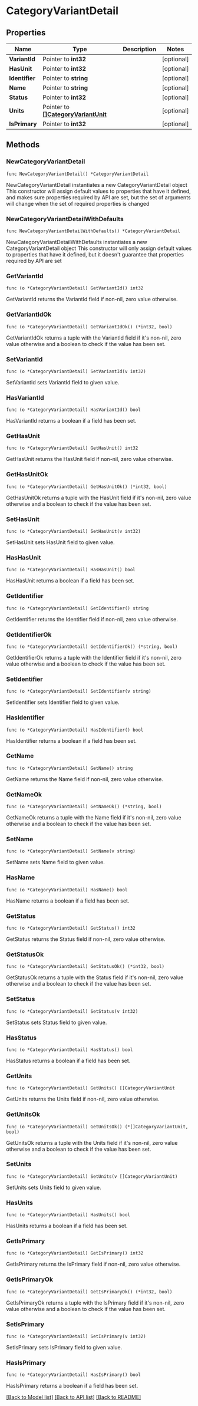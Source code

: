 # CategoryVariantDetail

## Properties

Name | Type | Description | Notes
------------ | ------------- | ------------- | -------------
**VariantId** | Pointer to **int32** |  | [optional] 
**HasUnit** | Pointer to **int32** |  | [optional] 
**Identifier** | Pointer to **string** |  | [optional] 
**Name** | Pointer to **string** |  | [optional] 
**Status** | Pointer to **int32** |  | [optional] 
**Units** | Pointer to [**[]CategoryVariantUnit**](CategoryVariantUnit.md) |  | [optional] 
**IsPrimary** | Pointer to **int32** |  | [optional] 

## Methods

### NewCategoryVariantDetail

`func NewCategoryVariantDetail() *CategoryVariantDetail`

NewCategoryVariantDetail instantiates a new CategoryVariantDetail object
This constructor will assign default values to properties that have it defined,
and makes sure properties required by API are set, but the set of arguments
will change when the set of required properties is changed

### NewCategoryVariantDetailWithDefaults

`func NewCategoryVariantDetailWithDefaults() *CategoryVariantDetail`

NewCategoryVariantDetailWithDefaults instantiates a new CategoryVariantDetail object
This constructor will only assign default values to properties that have it defined,
but it doesn't guarantee that properties required by API are set

### GetVariantId

`func (o *CategoryVariantDetail) GetVariantId() int32`

GetVariantId returns the VariantId field if non-nil, zero value otherwise.

### GetVariantIdOk

`func (o *CategoryVariantDetail) GetVariantIdOk() (*int32, bool)`

GetVariantIdOk returns a tuple with the VariantId field if it's non-nil, zero value otherwise
and a boolean to check if the value has been set.

### SetVariantId

`func (o *CategoryVariantDetail) SetVariantId(v int32)`

SetVariantId sets VariantId field to given value.

### HasVariantId

`func (o *CategoryVariantDetail) HasVariantId() bool`

HasVariantId returns a boolean if a field has been set.

### GetHasUnit

`func (o *CategoryVariantDetail) GetHasUnit() int32`

GetHasUnit returns the HasUnit field if non-nil, zero value otherwise.

### GetHasUnitOk

`func (o *CategoryVariantDetail) GetHasUnitOk() (*int32, bool)`

GetHasUnitOk returns a tuple with the HasUnit field if it's non-nil, zero value otherwise
and a boolean to check if the value has been set.

### SetHasUnit

`func (o *CategoryVariantDetail) SetHasUnit(v int32)`

SetHasUnit sets HasUnit field to given value.

### HasHasUnit

`func (o *CategoryVariantDetail) HasHasUnit() bool`

HasHasUnit returns a boolean if a field has been set.

### GetIdentifier

`func (o *CategoryVariantDetail) GetIdentifier() string`

GetIdentifier returns the Identifier field if non-nil, zero value otherwise.

### GetIdentifierOk

`func (o *CategoryVariantDetail) GetIdentifierOk() (*string, bool)`

GetIdentifierOk returns a tuple with the Identifier field if it's non-nil, zero value otherwise
and a boolean to check if the value has been set.

### SetIdentifier

`func (o *CategoryVariantDetail) SetIdentifier(v string)`

SetIdentifier sets Identifier field to given value.

### HasIdentifier

`func (o *CategoryVariantDetail) HasIdentifier() bool`

HasIdentifier returns a boolean if a field has been set.

### GetName

`func (o *CategoryVariantDetail) GetName() string`

GetName returns the Name field if non-nil, zero value otherwise.

### GetNameOk

`func (o *CategoryVariantDetail) GetNameOk() (*string, bool)`

GetNameOk returns a tuple with the Name field if it's non-nil, zero value otherwise
and a boolean to check if the value has been set.

### SetName

`func (o *CategoryVariantDetail) SetName(v string)`

SetName sets Name field to given value.

### HasName

`func (o *CategoryVariantDetail) HasName() bool`

HasName returns a boolean if a field has been set.

### GetStatus

`func (o *CategoryVariantDetail) GetStatus() int32`

GetStatus returns the Status field if non-nil, zero value otherwise.

### GetStatusOk

`func (o *CategoryVariantDetail) GetStatusOk() (*int32, bool)`

GetStatusOk returns a tuple with the Status field if it's non-nil, zero value otherwise
and a boolean to check if the value has been set.

### SetStatus

`func (o *CategoryVariantDetail) SetStatus(v int32)`

SetStatus sets Status field to given value.

### HasStatus

`func (o *CategoryVariantDetail) HasStatus() bool`

HasStatus returns a boolean if a field has been set.

### GetUnits

`func (o *CategoryVariantDetail) GetUnits() []CategoryVariantUnit`

GetUnits returns the Units field if non-nil, zero value otherwise.

### GetUnitsOk

`func (o *CategoryVariantDetail) GetUnitsOk() (*[]CategoryVariantUnit, bool)`

GetUnitsOk returns a tuple with the Units field if it's non-nil, zero value otherwise
and a boolean to check if the value has been set.

### SetUnits

`func (o *CategoryVariantDetail) SetUnits(v []CategoryVariantUnit)`

SetUnits sets Units field to given value.

### HasUnits

`func (o *CategoryVariantDetail) HasUnits() bool`

HasUnits returns a boolean if a field has been set.

### GetIsPrimary

`func (o *CategoryVariantDetail) GetIsPrimary() int32`

GetIsPrimary returns the IsPrimary field if non-nil, zero value otherwise.

### GetIsPrimaryOk

`func (o *CategoryVariantDetail) GetIsPrimaryOk() (*int32, bool)`

GetIsPrimaryOk returns a tuple with the IsPrimary field if it's non-nil, zero value otherwise
and a boolean to check if the value has been set.

### SetIsPrimary

`func (o *CategoryVariantDetail) SetIsPrimary(v int32)`

SetIsPrimary sets IsPrimary field to given value.

### HasIsPrimary

`func (o *CategoryVariantDetail) HasIsPrimary() bool`

HasIsPrimary returns a boolean if a field has been set.


[[Back to Model list]](../README.md#documentation-for-models) [[Back to API list]](../README.md#documentation-for-api-endpoints) [[Back to README]](../README.md)


